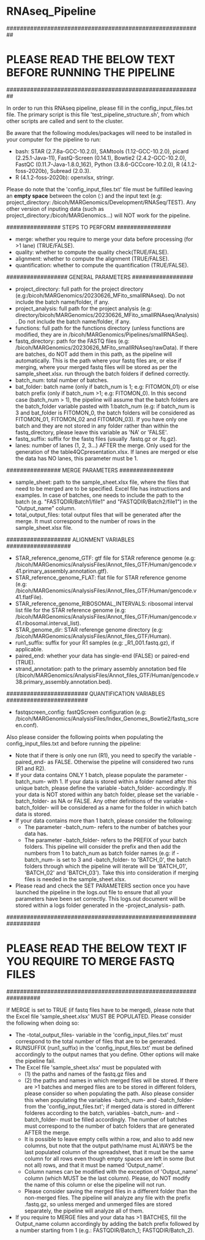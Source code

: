 # RNAseq_Pipeline

##########################################################
# PLEASE READ THE BELOW TEXT BEFORE RUNNING THE PIPELINE #
##########################################################

In order to run this RNAseq pipeline, please fill in the config_input_files.txt file. The primary script is this file 'test_pipeline_structure.sh', from which other scripts are called and sent to the cluster.

Be aware that the following modules/packages will need to be installed in your computer for the pipeline to run:
  - bash: STAR (2.7.8a-GCC-10.2.0), SAMtools (1.12-GCC-10.2.0), picard (2.25.1-Java-11), FastQ-Screen (0.14.1), Bowtie2 (2.4.2-GCC-10.2.0), FastQC (0.11.7-Java-1.8.0_162), Python (3.8.6-GCCcore-10.2.0), R (4.1.2-foss-2020b), Subread (2.0.3).
  - R (4.1.2-foss-2020b): openxlsx, stringr.

Please do note that the 'config_input_files.txt' file must be fulfilled leaving an **empty space** between the colon (:) and the input text (e.g: project_directory: /bicoh/MARGenomics/Development/RNASeq/TEST). Any other version of inputing data (such as project_directory:/bicoh/MARGenomics...) will NOT work for the pipeline.

  ################
  STEPS TO PERFORM
  ################
  - merge: whether you require to merge your data before processing (for >1 lane) (TRUE/FALSE).
  - quality: whether to compute the quality check(TRUE/FALSE).
  - alignment: whether to compute the alignment (TRUE/FALSE).
  - quantification: whether to compute the quantification (TRUE/FALSE).

  ##################
  GENERAL PARAMETERS
  ##################
  - project_directory: full path for the project directory (e.g:/bicoh/MARGenomics/20230626_MFito_smallRNAseq). Do not include the batch name/folder, if any.
  - project_analysis: full path for the project analysis (e.g: directory/bicoh/MARGenomics/20230626_MFito_smallRNAseq/Analysis). Do not include the batch name/folder, if any.
  - functions: full path for the functions directory (unless functions are modified, they are in /bicoh/MARGenomics/Pipelines/smallRNASeq).
  - fastq_directory: path for the FASTQ files (e.g: /bicoh/MARGenomics/20230626_MFito_smallRNAseq/rawData). If there are batches, do NOT add them in this path, as the pipeline will automatically. This is the path where your fastq files are, or else if merging, where your merged fastq files will be stored as per the sample_sheet.xlsx.
  run through the batch folders if defined correctly.
  - batch_num: total number of batches.
  - bat_folder: batch name (only if batch_num is 1; e.g: FITOMON_01) or else batch prefix (only if batch_num >1; e.g: FITOMON_0). In this second case (batch_num > 1), the pipeline will assume that the batch folders
  are the batch_folder variable pasted with 1:batch_num (e.g: if batch_num is 3 and bat_folder is FITOMON_0, the batch folders will be considered as FITOMON_01, FITOMON_02 and FITOMON_03). If you have only one batch
  and they are not stored in any folder rather than within the fastq_directory, please leave this variable as 'NA' or 'FALSE'.
  - fastq_suffix: suffix for the fastq files (usually .fastq.gz or .fq.gz).
  - lanes: number of lanes (1, 2, 3...) AFTER the merge. Only used for the generation of the table4QCpresentation.xlsx. If lanes are merged or else the data has NO lanes, this parameter must be 1.

  ################
  MERGE PARAMETERS
  ################
  - sample_sheet: path to the sample_sheet.xlsx file, where the files that need to be merged are to be specified. Excel file has instructions and examples. In case of batches, one needs to include the path to the batch (e.g. "FASTQDIR/Batch1/file1" and "FASTQDIR/Batch2/file1") in the "Output_name" column.
  - total_output_files: total output files that will be generated after the merge. It must correspond to the number of rows in the sample_sheet.xlsx file.

  ###################
  ALIGNMENT VARIABLES
  ###################
  - STAR_reference_genome_GTF: gtf file for STAR reference genome (e.g: /bicoh/MARGenomics/AnalysisFiles/Annot_files_GTF/Human/gencode.v41.primary_assembly.annotation.gtf).
  - STAR_reference_genome_FLAT: flat file for STAR reference genome (e.g: /bicoh/MARGenomics/AnalysisFiles/Annot_files_GTF/Human/gencode.v41.flatFile).
  - STAR_reference_genome_RIBOSOMAL_INTERVALS: ribosomal interval list file for the STAR reference genome (e.g: /bicoh/MARGenomics/AnalysisFiles/Annot_files_GTF/Human/gencode.v41.ribosomal.interval_list).
  - STAR_genome_dir: STAR referenge genome directory (e.g: /bicoh/MARGenomics/AnalysisFiles/Annot_files_GTF/Human).
  - run1_suffix: suffix for your R1 samples (e.g: _R1_001.fastq.gz), if applicable.
  - paired_end: whether your data has single-end (FALSE) or paired-end (TRUE).
  - strand_annotation: path to the primary assembly annotation bed file (/bicoh/MARGenomics/AnalysisFiles/Annot_files_GTF/Human/gencode.v38.primary_assembly.annotation.bed).

  ########################
  QUANTIFICATION VARIABLES
  ########################
  - fastqscreen_config: fastQScreen configuration (e.g: /bicoh/MARGenomics/AnalysisFiles/Index_Genomes_Bowtie2/fastq_screen.conf).

Also please consider the following points when populating the config_input_files.txt and before running the pipeline:
  - Note that if there is only one run (R1), you need to specify the variable -paired_end- as FALSE. Otherwise the pipeline will considered two runs (R1 and R2).
  - If your data contains ONLY 1 batch, please populate the parameter -batch_num- with 1. If your data is stored within a folder named after this unique batch, please
  define the variable -batch_folder- accordingly. If your data is NOT stored within any batch folder, please set the variable -batch_folder- as NA or FALSE. Any
  other definitions of the variable -batch_folder- will be considered as a name for the folder in which batch data is stored.
  - If your data contains more than 1 batch, please consider the following:
      - The parameter -batch_num- refers to the number of batches your data has.
      - The parameter -batch_folder- refers to the PREFIX of your batch folders. This pipeline will consider the prefix and then add the numbers from 1 to batch_num as batch folder names (e.g: if -batch_num- is set to 3 and -batch_folder- to 'BATCH_0', the batch folders through which the pipeline will iterate will be 'BATCH_01', 'BATCH_02' and 'BATCH_03'). Take this into consideration if merging files is needed in the sample_sheet.xlsx.
  - Please read and check the SET PARAMETERS section once you have launched the pipeline in the logs.out file to ensure that all your parameters have been set correctly. This logs.out document will be stored within a logs folder generated in the -project_analysis- path.

##################################################################
# PLEASE READ THE BELOW TEXT IF YOU REQUIRE TO MERGE FASTQ FILES #
##################################################################

If MERGE is set to TRUE (if fastq files have to be merged), please note that the Excel file 'sample_sheet.xlsx' MUST BE POPULATED. Please consider the following when doing so:
  - The -total_output_files- variable in the 'config_input_files.txt' must correspond to the total number of files that are to be generated.
  - RUNSUFFIX (run1_suffix) in the 'config_input_files.txt' must be defined accordingly to the output names that you define. Other options will make the pipeline fail.
  - The Excel file 'sample_sheet.xlsx' must be populated with
      - (1) the paths and names of the fastq.gz files and
      - (2) the paths and names in which merged files will be stored. If there are >1 batches and merged files are to be stored in different folders, please consider so when populating the path.
      Also please consider this when populating the variables -batch_num- and -batch_folder- from the 'config_input_files.txt'; if merged data is stored in different folderes according to the batch, variables -batch_num- and -batch_folder- must be filled accordingly. The number of batches must correspond to the number of batch folders that are generated AFTER the merge.
      - It is possible to leave empty cells within a row, and also to add new columns, but note that the output path/name must ALWAYS be the last populated column of the spreadsheet, that it must be the same column for all rows even though empty spaces are left in some (but not all) rows, and that it must be named 'Output_name'.
      - Column names can be modified with the exception of 'Output_name' column (which MUST be the last column). Please, do NOT modify the name of this column or else the pipeline will not run.
      - Please consider saving the merged files in a different folder than the non-merged files. The pipeline will analyze any file with the prefix .fastq.gz, so unless merged and unmerged files are stored separately, the pipeline will analyze all of them.
  - If you require to MERGE files and your data has >1 BATCHES, fill the Output_name column accordingly by adding the batch prefix followed by a number starting from 1 (e.g.: FASTQDIR/Batch_1; FASTQDIR/Batch_2).

